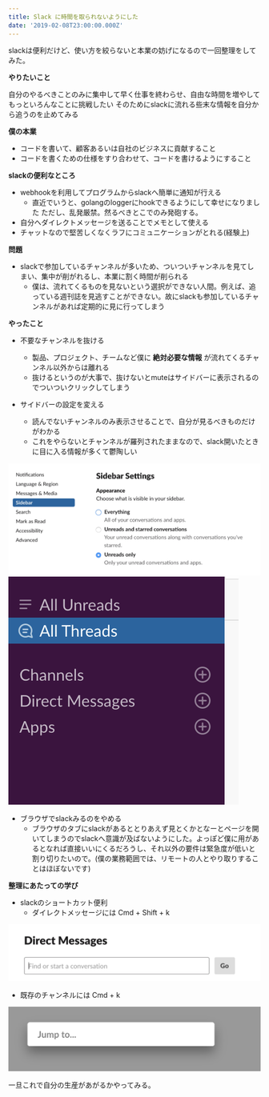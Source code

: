 ```yaml
---
title: Slack に時間を取られないようにした
date: '2019-02-08T23:00:00.000Z'
---
```


slackは便利だけど、使い方を絞らないと本業の妨げになるので一回整理をしてみた。

**やりたいこと**

自分のやるべきことのみに集中して早く仕事を終わらせ、自由な時間を増やしてもっといろんなことに挑戦したい
そのためにslackに流れる些末な情報を自分から追うのを止めてみる

**僕の本業**

- コードを書いて、顧客あるいは自社のビジネスに貢献すること
- コードを書くための仕様をすり合わせて、コードを書けるようにすること

**slackの便利なところ**

- webhookを利用してプログラムからslackへ簡単に通知が行える
  - 直近でいうと、golangのloggerにhookできるようにして幸せになりました
    ただし、乱発厳禁。然るべきとこでのみ発砲する。
- 自分へダイレクトメッセージを送ることでメモとして使える
- チャットなので堅苦しくなくラフにコミュニケーションがとれる(経験上)

**問題**

- slackで参加しているチャンネルが多いため、ついついチャンネルを見てしまい、集中が削がれるし、本業に割く時間が削られる
  - 僕は、流れてくるものを見ないという選択ができない人間。例えば、追っている週刊誌を見逃すことができない。故にslackも参加しているチャンネルがあれば定期的に見に行ってしまう
  

**やったこと**

- 不要なチャンネルを抜ける
  - 製品、プロジェクト、チームなど僕に **絶対必要な情報** が流れてくるチャンネル以外からは離れる
  - 抜けるというのが大事で、抜けないとmuteはサイドバーに表示されるのでついついクリックしてしまう

- サイドバーの設定を変える
  - 読んでないチャンネルのみ表示させることで、自分が見るべきものだけがわかる
  - これをやらないとチャンネルが羅列されたままなので、slack開いたときに目に入る情報が多くて鬱陶しい
  
![004](./004.png)
![003](./003.png)

- ブラウザでslackみるのをやめる
  - ブラウザのタブにslackがあるととりあえず見とくかとなーとページを開いてしまうのでslackへ意識が及ばないようにした。よっぽど僕に用があるとなれば直接いいにくるだろうし、それ以外の要件は緊急度が低いと割り切りたいので。(僕の業務範囲では、リモートの人とやり取りすることはほぼないです)


**整理にあたっての学び**

- slackのショートカット便利
  - ダイレクトメッセージには Cmd + Shift + k

![001](./001.png)

  - 既存のチャンネルには Cmd + k

![002](./002.png)


一旦これで自分の生産があがるかやってみる。
